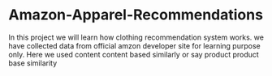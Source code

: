 # Amazon-Apparel-Recommendations
In this project we will learn how clothing recommendation system works. we have collected data from official amzon developer site for learning purpose only. Here we used content content based similarly or say product product base similarity
